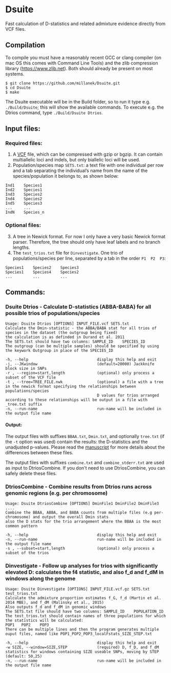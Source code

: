 #  Dsuite
Fast calculation of D-statistics and related admixture evidence directly from VCF files.

## Compilation

To compile you must have a reasonably recent GCC or clang compiler (on mac OS this comes with Command Line Tools) and the zlib compression library (https://www.zlib.net). Both should already be present on most systems. 


```console
$ git clone https://github.com/millanek/Dsuite.git
$ cd Dsuite
$ make
```

The Dsuite executable will be in the Build folder, so to run it type e.g. `./Build/Dsuite`; this will show the available commands. To execute e.g. the Dtrios command, type `./Build/Dsuite Dtrios`.

## Input files:
### Required files:
1. A [VCF](http://www.internationalgenome.org/wiki/Analysis/Variant%20Call%20Format/vcf-variant-call-format-version-40/) file, which can be compressed with gzip or bgzip. It can contain multiallelic loci and indels, but only biallelic loci will be used.
2. Population/species map `SETS.txt`: a text file with one individual per row and a tab separating the individual’s name from the name of the species/population it belongs to, as shown below:
```
Ind1    Species1
Ind2    Species1
Ind3    Species2
Ind4    Species2
Ind5    Species3
...     ...
IndN    Species_n
```
### Optional files:
3. A tree in Newick format. For now I only have a very basic Newick format parser. Therefore, the tree should only have leaf labels and no branch lengths.
4. The `test_trios.txt` file for `Dinvestigate`. One trio of populations/species per line, separated by a tab in the order `P1  P2  P3`:
```
Species1    Species2    Species3
Species1    Species4    Species2
...         ...         ...
```
## Commands:
### Dsuite Dtrios - Calculate D-statistics (ABBA-BABA) for all possible trios of populations/species
```
Usage: Dsuite Dtrios [OPTIONS] INPUT_FILE.vcf SETS.txt
Calculate the Dmin-statistic - the ABBA/BABA stat for all trios of species in the dataset (the outgroup being fixed)
the calculation is as definded in Durand et al. 2011
The SETS.txt should have two columns: SAMPLE_ID    SPECIES_ID
The outgroup (can be multiple samples) should be specified by using the keywork Outgroup in place of the SPECIES_ID

-h, --help                              display this help and exit
-j, --JKwindow                          (default=20000) Jackknife block size in SNPs
-r , --region=start,length              (optional) only process a subset of the VCF file
-t , --tree=TREE_FILE.nwk               (optional) a file with a tree in the newick format specifying the relationships between populations/species
                                        D values for trios arranged according to these relationships will be output in a file with _tree.txt suffix
-n, --run-name                          run-name will be included in the output file name
```
#### Output:
The output files with suffixes  `BBAA.txt`, `Dmin.txt`, and optionally `tree.txt` (if the `-t` option was used) contain the results: the D-statistics and the unadjusted p-values. Please read the [manuscript](https://www.google.com) for more details about the differences between these files. 

The output files with suffixes  `combine.txt` and  `combine_stderr.txt` are used as input to DtriosCombine. If you don't need to use DtriosCombine, you can safely delete these files.

### DtriosCombine - Combine results from Dtrios runs across genomic regions (e.g. per chromosome)
```
Usage: Dsuite DtriosCombine [OPTIONS] DminFile1 DminFile2 DminFile3 ....
Combine the BBAA, ABBA, and BABA counts from multiple files (e.g per-chromosome) and output the overall Dmin stats
also the D stats for the trio arrangement where the BBAA is the most common pattern

-h, --help                              display this help and exit
-n, --run-name                          run-name will be included in the output file name
-s , --subset=start,length              (optional) only process a subset of the trios
```
###  Dinvestigate - Follow up analyses for trios with significantly elevated D: calculates the f4 statistic, and also f_d and f_dM in windows along the genome
```
Usage: Dsuite Dinvestigate [OPTIONS] INPUT_FILE.vcf.gz SETS.txt test_trios.txt
Calculate the admixture proportion estimates f_G, f_d (Martin et al. 2014 MBE), and f_dM (Malinsky et al., 2015)
Also outputs f_d and f_dM in genomic windows
The SETS.txt file should have two columns: SAMPLE_ID    POPULATION_ID
The test_trios.txt should contain names of three populations for which the statistics will be calculated:
POP1   POP2    POP3
There can be multiple lines and then the program generates multiple ouput files, named like POP1_POP2_POP3_localFstats_SIZE_STEP.txt

-h, --help                              display this help and exit
-w SIZE, --window=SIZE,STEP             (required) D, f_D, and f_dM statistics for windows containing SIZE useable SNPs, moving by STEP (default: 50,25)
-n, --run-name                          run-name will be included in the output file name
```

